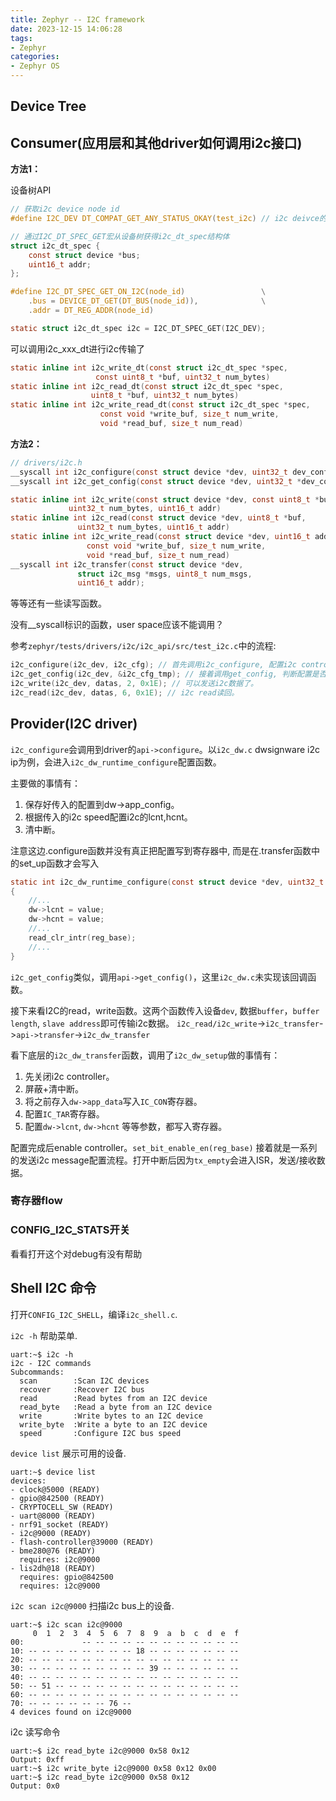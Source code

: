 ```yaml
---
title: Zephyr -- I2C framework
date: 2023-12-15 14:06:28
tags:
- Zephyr
categories:
- Zephyr OS
---
```



## Device Tree

## Consumer(应用层和其他driver如何调用i2c接口)

**方法1：**

设备树API

```c
// 获取i2c device node id
#define I2C_DEV	DT_COMPAT_GET_ANY_STATUS_OKAY(test_i2c) // i2c deivce的compatible，不是i2c bus

// 通过I2C_DT_SPEC_GET宏从设备树获得i2c_dt_spec结构体
struct i2c_dt_spec {
	const struct device *bus;
	uint16_t addr;
};

#define I2C_DT_SPEC_GET_ON_I2C(node_id)					\
	.bus = DEVICE_DT_GET(DT_BUS(node_id)),				\
	.addr = DT_REG_ADDR(node_id)

static struct i2c_dt_spec i2c = I2C_DT_SPEC_GET(I2C_DEV);
```

可以调用i2c_xxx_dt进行i2c传输了

```c
static inline int i2c_write_dt(const struct i2c_dt_spec *spec,
			       const uint8_t *buf, uint32_t num_bytes)
static inline int i2c_read_dt(const struct i2c_dt_spec *spec,
			      uint8_t *buf, uint32_t num_bytes)
static inline int i2c_write_read_dt(const struct i2c_dt_spec *spec,
				    const void *write_buf, size_t num_write,
				    void *read_buf, size_t num_read)
```

**方法2：**

```c
// drivers/i2c.h
__syscall int i2c_configure(const struct device *dev, uint32_t dev_config);
__syscall int i2c_get_config(const struct device *dev, uint32_t *dev_config);

static inline int i2c_write(const struct device *dev, const uint8_t *buf,
			 uint32_t num_bytes, uint16_t addr)
static inline int i2c_read(const struct device *dev, uint8_t *buf,
			   uint32_t num_bytes, uint16_t addr)
static inline int i2c_write_read(const struct device *dev, uint16_t addr,
				 const void *write_buf, size_t num_write,
				 void *read_buf, size_t num_read)
__syscall int i2c_transfer(const struct device *dev,
			   struct i2c_msg *msgs, uint8_t num_msgs,
			   uint16_t addr);
```

等等还有一些读写函数。

<p class="note note-warning">没有__syscall标识的函数，user space应该不能调用？</p>

参考`zephyr/tests/drivers/i2c/i2c_api/src/test_i2c.c`中的流程:

```c
i2c_configure(i2c_dev, i2c_cfg); // 首先调用i2c_configure, 配置i2c controller。
i2c_get_config(i2c_dev, &i2c_cfg_tmp); // 接着调用get_config, 判断配置是否下对。
i2c_write(i2c_dev, datas, 2, 0x1E); // 可以发送i2c数据了。
i2c_read(i2c_dev, datas, 6, 0x1E); // i2c read读回。
```

## Provider(I2C driver)

`i2c_configure`会调用到driver的`api->configure`。以`i2c_dw.c` dwsignware i2c ip为例，会进入`i2c_dw_runtime_configure`配置函数。

主要做的事情有：

1. 保存好传入的配置到dw->app_config。
2. 根据传入的i2c speed配置i2c的lcnt,hcnt。
3. 清中断。

<p class="note note-warning">注意这边.configure函数并没有真正把配置写到寄存器中, 而是在.transfer函数中的set_up函数才会写入</p>

```c
static int i2c_dw_runtime_configure(const struct device *dev, uint32_t config)
{
	//...
	dw->lcnt = value;
	dw->hcnt = value;
	//...
	read_clr_intr(reg_base);
	//...
}
```

`i2c_get_config`类似，调用`api->get_config()`，这里`i2c_dw.c`未实现该回调函数。

接下来看I2C的read，write函数。这两个函数传入设备`dev`, 数据`buffer`，`buffer length`, `slave address`即可传输i2c数据。
`i2c_read/i2c_write`->`i2c_transfer`->`api->transfer`->`i2c_dw_transfer`

看下底层的`i2c_dw_transfer`函数，调用了`i2c_dw_setup`做的事情有：

1. 先关闭i2c controller。
2. 屏蔽+清中断。
3. 将之前存入`dw->app_data`写入`IC_CON`寄存器。
4. 配置`IC_TAR`寄存器。
5. 配置`dw->lcnt`, `dw->hcnt` 等等参数，都写入寄存器。

配置完成后enable controller。`set_bit_enable_en(reg_base)`
接着就是一系列的发送i2c message配置流程。打开中断后因为`tx_empty`会进入ISR，发送/接收数据。

### 寄存器flow

### CONFIG_I2C_STATS开关

看看打开这个对debug有没有帮助

## Shell I2C 命令

打开`CONFIG_I2C_SHELL`，编译`i2c_shell.c`.

`i2c -h` 帮助菜单.

```shell
uart:~$ i2c -h
i2c - I2C commands
Subcommands:
  scan        :Scan I2C devices
  recover     :Recover I2C bus
  read        :Read bytes from an I2C device
  read_byte   :Read a byte from an I2C device
  write       :Write bytes to an I2C device
  write_byte  :Write a byte to an I2C device
  speed       :Configure I2C bus speed
```

`device list` 展示可用的设备.

```shell
uart:~$ device list
devices:
- clock@5000 (READY)
- gpio@842500 (READY)
- CRYPTOCELL_SW (READY)
- uart@8000 (READY)
- nrf91_socket (READY)
- i2c@9000 (READY)
- flash-controller@39000 (READY)
- bme280@76 (READY)
  requires: i2c@9000
- lis2dh@18 (READY)
  requires: gpio@842500
  requires: i2c@9000
```

`i2c scan i2c@9000` 扫描i2c bus上的设备.

```shell
uart:~$ i2c scan i2c@9000
     0  1  2  3  4  5  6  7  8  9  a  b  c  d  e  f
00:             -- -- -- -- -- -- -- -- -- -- -- --
10: -- -- -- -- -- -- -- -- 18 -- -- -- -- -- -- --
20: -- -- -- -- -- -- -- -- -- -- -- -- -- -- -- --
30: -- -- -- -- -- -- -- -- -- 39 -- -- -- -- -- --
40: -- -- -- -- -- -- -- -- -- -- -- -- -- -- -- --
50: -- 51 -- -- -- -- -- -- -- -- -- -- -- -- -- --
60: -- -- -- -- -- -- -- -- -- -- -- -- -- -- -- --
70: -- -- -- -- -- -- 76 --
4 devices found on i2c@9000
```

i2c 读写命令

```shell
uart:~$ i2c read_byte i2c@9000 0x58 0x12
Output: 0xff
uart:~$ i2c write_byte i2c@9000 0x58 0x12 0x00
uart:~$ i2c read_byte i2c@9000 0x58 0x12
Output: 0x0
```

